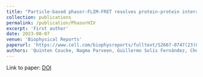 ```yaml
---
title: "Particle-based phasor-FLIM-FRET resolves protein-protein interactions inside single viral particles"
collection: publications
permalink: /publication/PhasorHIV
excerpt: 'First author'
date: 2023-08-07
venue: 'Biophysical Reports'
paperurl: 'https://www.cell.com/biophysreports/fulltext/S2667-0747(23)00023-X'
authors: 'Quinten Coucke, Nagma Parveen, Guillermo Solís Fernández, Chen Qian, Johan Hofkens, Zeger Debyser, Jelle Hendrix*'
---
```



Link to paper: [DOI](https://doi.org/10.1016/j.bpr.2023.100122)
